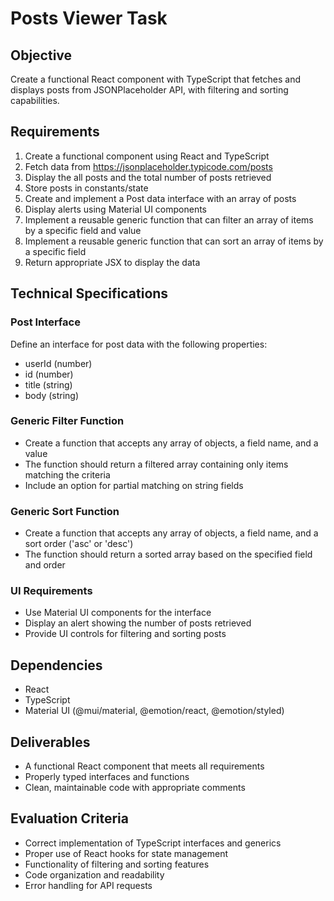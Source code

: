 # Posts Viewer Task

## Objective

Create a functional React component with TypeScript that fetches and displays posts from JSONPlaceholder API, with filtering and sorting capabilities.

## Requirements

1.  Create a functional component using React and TypeScript
2.  Fetch data from  https://jsonplaceholder.typicode.com/posts
3.  Display the all posts and the total number of posts retrieved
4.  Store posts in constants/state
5.  Create and implement a Post data interface with an array of posts
6.  Display alerts using Material UI components
7.  Implement a reusable generic function that can filter an array of items by a specific field and value
8.  Implement a reusable generic function that can sort an array of items by a specific field
9.  Return appropriate JSX to display the data

## Technical Specifications

### Post Interface

Define an interface for post data with the following properties:

-   userId (number)
-   id (number)
-   title (string)
-   body (string)

### Generic Filter Function

-   Create a function that accepts any array of objects, a field name, and a value
-   The function should return a filtered array containing only items matching the criteria
-   Include an option for partial matching on string fields

### Generic Sort Function

-   Create a function that accepts any array of objects, a field name, and a sort order ('asc' or 'desc')
-   The function should return a sorted array based on the specified field and order

### UI Requirements

-   Use Material UI components for the interface
-   Display an alert showing the number of posts retrieved
-   Provide UI controls for filtering and sorting posts

## Dependencies

-   React
-   TypeScript
-   Material UI (@mui/material, @emotion/react, @emotion/styled)

## Deliverables

-   A functional React component that meets all requirements
-   Properly typed interfaces and functions
-   Clean, maintainable code with appropriate comments

## Evaluation Criteria

-   Correct implementation of TypeScript interfaces and generics
-   Proper use of React hooks for state management
-   Functionality of filtering and sorting features
-   Code organization and readability
-   Error handling for API requests
